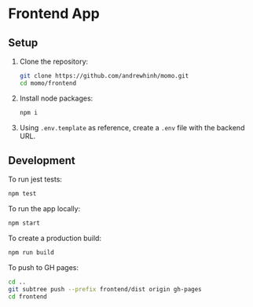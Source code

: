 # Frontend App

## Setup

1. Clone the repository:

    ```bash
    git clone https://github.com/andrewhinh/momo.git
    cd momo/frontend
    ```

2. Install node packages:

    ```bash
    npm i
    ```

3. Using `.env.template` as reference, create a `.env` file with the backend URL.

## Development

To run jest tests:

```bash
npm test
```

To run the app locally:

```bash
npm start
```

To create a production build:

```bash
npm run build
```

To push to GH pages:

```bash
cd ..
git subtree push --prefix frontend/dist origin gh-pages
cd frontend
```
